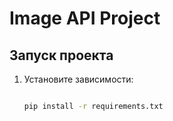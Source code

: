 # Image API Project

## Запуск проекта

1. Установите зависимости:
   ```bash

   pip install -r requirements.txt

   

